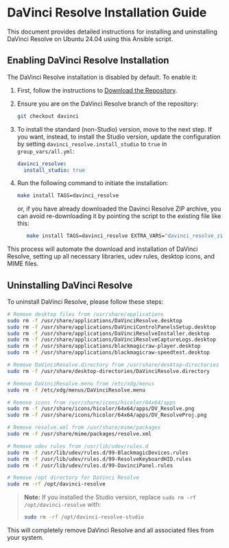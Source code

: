 # DaVinci Resolve Installation Guide

This document provides detailed instructions for installing and uninstalling DaVinci Resolve on Ubuntu 24.04 using this Ansible script.

## Enabling DaVinci Resolve Installation

The DaVinci Resolve installation is disabled by default. To enable it:

1. First, follow the instructions to [Download the Repository](../../README.md#download-the-repository).

2. Ensure you are on the DaVinci Resolve branch of the repository:
   ```bash
   git checkout davinci
   ```

3. To install the standard (non-Studio) version, move to the next step. If you want, instead, to install the Studio version, update the configuration by setting
   `davinci_resolve.install_studio` to `true` in `group_vars/all.yml`:
   ```yaml
   davinci_resolve:
     install_studio: true
   ```

4. Run the following command to initiate the installation:
   ```bash
   make install TAGS=davinci_resolve
   ```
   or, if you have already downloaded the Davinci Resolve ZIP archive, you can avoid re-downloading it by pointing the script to the existing file like this:
   
   ```bash
      make install TAGS=davinci_resolve EXTRA_VARS="davinci_resolve_zip_file=/path/to/davinci_resolve_file.zip"
   ```


This process will automate the download and installation of DaVinci Resolve, setting up all necessary libraries, udev rules, desktop icons, and MIME files.

## Uninstalling DaVinci Resolve

To uninstall DaVinci Resolve, please follow these steps:

```bash
# Remove desktop files from /usr/share/applications
sudo rm -f /usr/share/applications/DaVinciResolve.desktop
sudo rm -f /usr/share/applications/DaVinciControlPanelsSetup.desktop
sudo rm -f /usr/share/applications/DaVinciResolveInstaller.desktop
sudo rm -f /usr/share/applications/DaVinciResolveCaptureLogs.desktop
sudo rm -f /usr/share/applications/blackmagicraw-player.desktop
sudo rm -f /usr/share/applications/blackmagicraw-speedtest.desktop

# Remove DaVinciResolve.directory from /usr/share/desktop-directories
sudo rm -f /usr/share/desktop-directories/DaVinciResolve.directory

# Remove DaVinciResolve.menu from /etc/xdg/menus
sudo rm -f /etc/xdg/menus/DaVinciResolve.menu

# Remove icons from /usr/share/icons/hicolor/64x64/apps
sudo rm -f /usr/share/icons/hicolor/64x64/apps/DV_Resolve.png
sudo rm -f /usr/share/icons/hicolor/64x64/apps/DV_ResolveProj.png

# Remove resolve.xml from /usr/share/mime/packages
sudo rm -f /usr/share/mime/packages/resolve.xml

# Remove udev rules from /usr/lib/udev/rules.d
sudo rm -f /usr/lib/udev/rules.d/99-BlackmagicDevices.rules
sudo rm -f /usr/lib/udev/rules.d/99-ResolveKeyboardHID.rules
sudo rm -f /usr/lib/udev/rules.d/99-DavinciPanel.rules

# Remove /opt directory for DaVinci Resolve
sudo rm -rf /opt/davinci-resolve
```

> **Note:** If you installed the Studio version, replace `sudo rm -rf /opt/davinci-resolve` with:
> ```bash
> sudo rm -rf /opt/davinci-resolve-studio
> ```

This will completely remove DaVinci Resolve and all associated files from your system.
